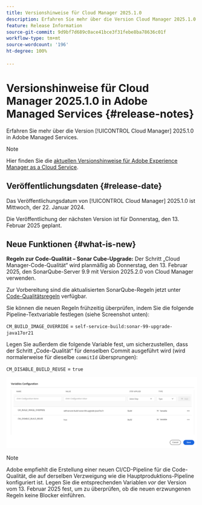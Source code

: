 ```yaml
---
title: Versionshinweise für Cloud Manager 2025.1.0
description: Erfahren Sie mehr über die Version Cloud Manager 2025.1.0 in Adobe Managed Services.
feature: Release Information
source-git-commit: 9d9bf7d689c0ace41bce3f31febe8ba78636c01f
workflow-type: tm+mt
source-wordcount: '196'
ht-degree: 100%

---
```


# Versionshinweise für Cloud Manager 2025.1.0 in Adobe Managed Services {#release-notes}

<!-- RELEASE WIKI  https://wiki.corp.adobe.com/display/DMSArchitecture/Cloud+Manager+2024.12.0+Release -->

Erfahren Sie mehr über die Version [!UICONTROL Cloud Manager] 2025.1.0 in Adobe Managed Services.

>[!NOTE]
>
>Hier finden Sie die [aktuellen Versionshinweise für Adobe Experience Manager as a Cloud Service](https://experienceleague.adobe.com/de/docs/experience-manager-cloud-service/content/release-notes/home).

## Veröffentlichungsdaten {#release-date}

<!-- SAVE FOR FUTURE POSSIBLE USE No notable bugs or features for the September release of Cloud Manager. -->

Das Veröffentlichungsdatum von [!UICONTROL Cloud Manager] 2025.1.0 ist Mittwoch, der 22. Januar 2024.

Die Veröffentlichung der nächsten Version ist für Donnerstag, den 13. Februar 2025 geplant.

## Neue Funktionen {#what-is-new}

**Regeln zur Code-Qualität – Sonar Cube-Upgrade:** Der Schritt „Cloud Manager-Code-Qualität“ wird planmäßig ab Donnerstag, den 13. Februar 2025, den SonarQube-Server 9.9 mit Version 2025.2.0 von Cloud Manager verwenden.

Zur Vorbereitung sind die aktualisierten SonarQube-Regeln jetzt unter [Code-Qualitätsregeln](/help/using/code-quality-testing.md#code-quality-testing-step) verfügbar.

Sie können die neuen Regeln frühzeitig überprüfen, indem Sie die folgende Pipeline-Textvariable festlegen (siehe Screenshot unten):

`CM_BUILD_IMAGE_OVERRIDE` = `self-service-build:sonar-99-upgrade-java17or21`

Legen Sie außerdem die folgende Variable fest, um sicherzustellen, dass der Schritt „Code-Qualität“ für denselben Commit ausgeführt wird (wird normalerweise für dieselbe `commitId` übersprungen):

`CM_DISABLE_BUILD_REUSE` = `true`

![Seite mit der Variablenkonfiguration](/help/release-notes/assets/variables-config.png)

>[!NOTE]
>
>Adobe empfiehlt die Erstellung einer neuen CI/CD-Pipeline für die Code-Qualität, die auf derselben Verzweigung wie die Hauptproduktions-Pipeline konfiguriert ist. Legen Sie die entsprechenden Variablen *vor* der Version vom 13. Februar 2025 fest, um zu überprüfen, ob die neuen erzwungenen Regeln keine Blocker einführen.

<!-- ## Early adoption program {#early-adoption}

Be a part of Cloud Manager's early adoption program and have a chance to test upcoming features. -->


<!-- ## Bug fixes {#bug-fixes}

* A

Known Issues {#known-issues}

* A -->
